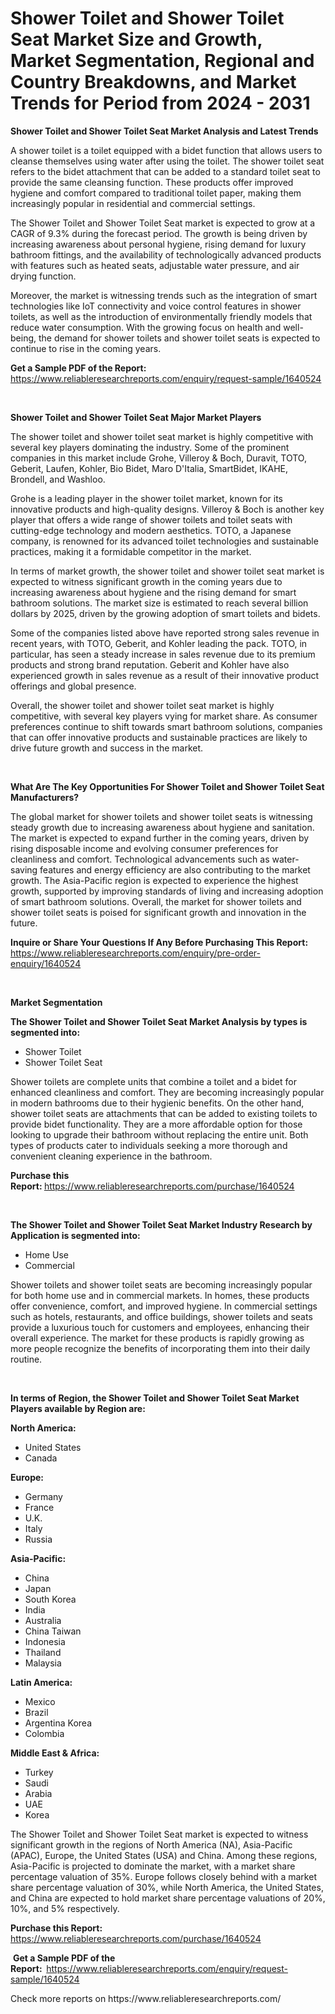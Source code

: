 <p><h1>Shower Toilet and Shower Toilet Seat Market Size and Growth, Market Segmentation, Regional and Country Breakdowns, and Market Trends for Period from 2024 -  2031</h1></p><p><strong>Shower Toilet and Shower Toilet Seat Market Analysis and Latest Trends</strong></p>
<p><p>A shower toilet is a toilet equipped with a bidet function that allows users to cleanse themselves using water after using the toilet. The shower toilet seat refers to the bidet attachment that can be added to a standard toilet seat to provide the same cleansing function. These products offer improved hygiene and comfort compared to traditional toilet paper, making them increasingly popular in residential and commercial settings.</p><p>The Shower Toilet and Shower Toilet Seat market is expected to grow at a CAGR of 9.3% during the forecast period. The growth is being driven by increasing awareness about personal hygiene, rising demand for luxury bathroom fittings, and the availability of technologically advanced products with features such as heated seats, adjustable water pressure, and air drying function.</p><p>Moreover, the market is witnessing trends such as the integration of smart technologies like IoT connectivity and voice control features in shower toilets, as well as the introduction of environmentally friendly models that reduce water consumption. With the growing focus on health and well-being, the demand for shower toilets and shower toilet seats is expected to continue to rise in the coming years.</p></p>
<p><strong>Get a Sample PDF of the Report:&nbsp;</strong> <a href="https://www.reliableresearchreports.com/enquiry/request-sample/1640524">https://www.reliableresearchreports.com/enquiry/request-sample/1640524</a></p>
<p>&nbsp;</p>
<p><strong>Shower Toilet and Shower Toilet Seat Major Market Players</strong></p>
<p><p>The shower toilet and shower toilet seat market is highly competitive with several key players dominating the industry. Some of the prominent companies in this market include Grohe, Villeroy & Boch, Duravit, TOTO, Geberit, Laufen, Kohler, Bio Bidet, Maro D'Italia, SmartBidet, IKAHE, Brondell, and Washloo.</p><p>Grohe is a leading player in the shower toilet market, known for its innovative products and high-quality designs. Villeroy & Boch is another key player that offers a wide range of shower toilets and toilet seats with cutting-edge technology and modern aesthetics. TOTO, a Japanese company, is renowned for its advanced toilet technologies and sustainable practices, making it a formidable competitor in the market.</p><p>In terms of market growth, the shower toilet and shower toilet seat market is expected to witness significant growth in the coming years due to increasing awareness about hygiene and the rising demand for smart bathroom solutions. The market size is estimated to reach several billion dollars by 2025, driven by the growing adoption of smart toilets and bidets.</p><p>Some of the companies listed above have reported strong sales revenue in recent years, with TOTO, Geberit, and Kohler leading the pack. TOTO, in particular, has seen a steady increase in sales revenue due to its premium products and strong brand reputation. Geberit and Kohler have also experienced growth in sales revenue as a result of their innovative product offerings and global presence.</p><p>Overall, the shower toilet and shower toilet seat market is highly competitive, with several key players vying for market share. As consumer preferences continue to shift towards smart bathroom solutions, companies that can offer innovative products and sustainable practices are likely to drive future growth and success in the market.</p></p>
<p>&nbsp;</p>
<p><strong>What Are The Key Opportunities For Shower Toilet and Shower Toilet Seat Manufacturers?</strong></p>
<p><p>The global market for shower toilets and shower toilet seats is witnessing steady growth due to increasing awareness about hygiene and sanitation. The market is expected to expand further in the coming years, driven by rising disposable income and evolving consumer preferences for cleanliness and comfort. Technological advancements such as water-saving features and energy efficiency are also contributing to the market growth. The Asia-Pacific region is expected to experience the highest growth, supported by improving standards of living and increasing adoption of smart bathroom solutions. Overall, the market for shower toilets and shower toilet seats is poised for significant growth and innovation in the future.</p></p>
<p><strong>Inquire or Share Your Questions If Any Before Purchasing This Report:</strong> <a href="https://www.reliableresearchreports.com/enquiry/pre-order-enquiry/1640524">https://www.reliableresearchreports.com/enquiry/pre-order-enquiry/1640524</a></p>
<p>&nbsp;</p>
<p><strong>Market Segmentation</strong></p>
<p><strong>The Shower Toilet and Shower Toilet Seat Market Analysis by types is segmented into:</strong></p>
<p><ul><li>Shower Toilet</li><li>Shower Toilet Seat</li></ul></p>
<p><p>Shower toilets are complete units that combine a toilet and a bidet for enhanced cleanliness and comfort. They are becoming increasingly popular in modern bathrooms due to their hygienic benefits. On the other hand, shower toilet seats are attachments that can be added to existing toilets to provide bidet functionality. They are a more affordable option for those looking to upgrade their bathroom without replacing the entire unit. Both types of products cater to individuals seeking a more thorough and convenient cleaning experience in the bathroom.</p></p>
<p><strong>Purchase this Report:&nbsp;</strong><a href="https://www.reliableresearchreports.com/purchase/1640524">https://www.reliableresearchreports.com/purchase/1640524</a></p>
<p>&nbsp;</p>
<p><strong>The Shower Toilet and Shower Toilet Seat Market Industry Research by Application is segmented into:</strong></p>
<p><ul><li>Home Use</li><li>Commercial</li></ul></p>
<p><p>Shower toilets and shower toilet seats are becoming increasingly popular for both home use and in commercial markets. In homes, these products offer convenience, comfort, and improved hygiene. In commercial settings such as hotels, restaurants, and office buildings, shower toilets and seats provide a luxurious touch for customers and employees, enhancing their overall experience. The market for these products is rapidly growing as more people recognize the benefits of incorporating them into their daily routine.</p></p>
<p>&nbsp;</p>
<p><strong>In terms of Region, the Shower Toilet and Shower Toilet Seat Market Players available by Region are:</strong></p>
<p>
    <p> <strong> North America: </strong>
        <ul>
            <li>United States</li>
            <li>Canada</li>
        </ul>
        </p> 
    <p> <strong> Europe: </strong>
        <ul>
            <li>Germany</li>
            <li>France</li>
            <li>U.K.</li>
            <li>Italy</li>
            <li>Russia</li>
        </ul>
        </p> 
    <p> <strong> Asia-Pacific: </strong>
        <ul>
            <li>China</li>
            <li>Japan</li>
            <li>South Korea</li>
            <li>India</li>
            <li>Australia</li>
            <li>China Taiwan</li>
            <li>Indonesia</li>
            <li>Thailand</li>
            <li>Malaysia</li>
        </ul>
        </p> 
    <p> <strong> Latin America: </strong>
        <ul>
            <li>Mexico</li>
            <li>Brazil</li>
            <li>Argentina Korea</li>
            <li>Colombia</li>
        </ul>
        </p> 
    <p> <strong> Middle East & Africa: </strong>
        <ul>
            <li>Turkey</li>
            <li>Saudi</li>
            <li>Arabia</li>
            <li>UAE</li>
            <li>Korea</li>
        </ul>
    </p>
    </p>
<p><p>The Shower Toilet and Shower Toilet Seat market is expected to witness significant growth in the regions of North America (NA), Asia-Pacific (APAC), Europe, the United States (USA) and China. Among these regions, Asia-Pacific is projected to dominate the market, with a market share percentage valuation of 35%. Europe follows closely behind with a market share percentage valuation of 30%, while North America, the United States, and China are expected to hold market share percentage valuations of 20%, 10%, and 5% respectively.</p></p>
<p><strong>Purchase this Report: </strong><a href="https://www.reliableresearchreports.com/purchase/1640524">https://www.reliableresearchreports.com/purchase/1640524</a></p>
<p>&nbsp;<strong>Get a Sample PDF of the Report:&nbsp;&nbsp;</strong><a href="https://www.reliableresearchreports.com/enquiry/request-sample/1640524">https://www.reliableresearchreports.com/enquiry/request-sample/1640524</a></p>
<p><strong></strong></p>
<p>Check more reports on https://www.reliableresearchreports.com/</p>